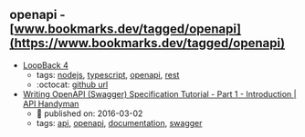 openapi - [www.bookmarks.dev/tagged/openapi](https://www.bookmarks.dev/tagged/openapi)
---
* [LoopBack 4](http://v4.loopback.io/)
    * tags: [nodejs](../tagged/nodejs.md), [typescript](../tagged/typescript.md), [openapi](../tagged/openapi.md), [rest](../tagged/rest.md)
    * :octocat: [github url](https://github.com/strongloop/loopback-next)
* [Writing OpenAPI (Swagger) Specification Tutorial - Part 1 - Introduction | API Handyman](https://apihandyman.io/writing-openapi-swagger-specification-tutorial-part-1-introduction/)
    * :calendar: published on: 2016-03-02
    * tags: [api](../tagged/api.md), [openapi](../tagged/openapi.md), [documentation](../tagged/documentation.md), [swagger](../tagged/swagger.md)
